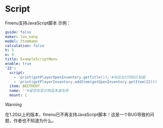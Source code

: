 # Script
Fmenu支持JavaScript脚本
示例：
```yaml
guide: false
maker: lao_wang
model: ItemName
calculation: false
h: 5
w: 9
title: ExampleScriptMenu
enable: true
'22':
  script:
    - 'print(getPlayerOpenInventory.getTitle());'#向后台打印GUI标题
    - 'print(getPlayerInventory.addItem(getOpenInventory.getItem(22)));'#向玩家背包添加22号槽位的物品
  item: BEETROOT
  name: ''#留空则显示物品本身名称
  mount: 1
```
> [!WARNING]
> 在1.20以上的版本，fmenu已不再支持JavaScript脚本！这是一个BUG导致的问题，作者也不知道为什么。